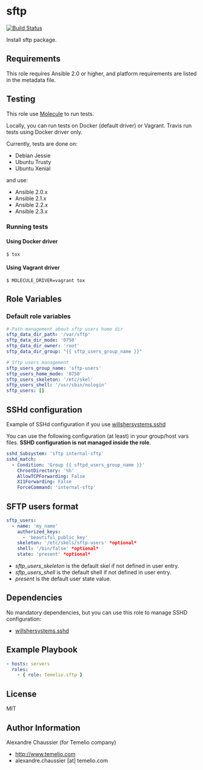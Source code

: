# sftp

[![Build Status](https://travis-ci.org/Temelio/ansible-role-sftp.svg?branch=master)](https://travis-ci.org/Temelio/ansible-role-sftp)

Install sftp package.

## Requirements

This role requires Ansible 2.0 or higher,
and platform requirements are listed in the metadata file.

## Testing

This role use [Molecule](https://github.com/metacloud/molecule/) to run tests.

Locally, you can run tests on Docker (default driver) or Vagrant.
Travis run tests using Docker driver only.

Currently, tests are done on:
- Debian Jessie
- Ubuntu Trusty
- Ubuntu Xenial

and use:
- Ansible 2.0.x
- Ansible 2.1.x
- Ansible 2.2.x
- Ansible 2.3.x

### Running tests

#### Using Docker driver

```
$ tox
```

#### Using Vagrant driver

```
$ MOLECULE_DRIVER=vagrant tox
```

## Role Variables

### Default role variables

``` yaml
# Path management about sftp users home dir
sftp_data_dir_path: '/var/sftp'
sftp_data_dir_mode: '0750'
sftp_data_dir_owner: 'root'
sftp_data_dir_group: "{{ sftp_users_group_name }}"

# Sftp users management
sftp_users_group_name: 'sftp-users'
sftp_users_home_mode: '0750'
sftp_users_skeleton: '/etc/skel'
sftp_users_shell: '/usr/sbin/nologin'
sftp_users: []
```

## SSHd configuration

Example of SSHd configuration if you use [willshersystems.sshd](https://github.com/willshersystems/ansible-sshd)


You can use the following configuration (at least) in your group/host vars
files. **SSHD configuration is not managed inside the role**.

``` yaml
sshd_Subsystem: 'sftp internal-sftp'
sshd_match:
  - Condition: 'Group {{ sftpd_users_group_name }}'
    ChrootDirectory: '%h'
    AllowTCPForwarding: False
    X11Forwarding: False
    ForceCommand: 'internal-sftp'
```

## SFTP users format

``` yaml
sftp_users:
  - name: 'my_name'
    authorized_keys:
      - 'beautiful_public_key'
    skeleton: '/etc/skels/sftp-users' *optional*
    shell: '/bin/false' *optional*
    state: 'present' *optional*
```

- *sftp_users_skeleton* is the default skel if not defined in user entry.
- *sftp_users_shell* is the default shell if not defined in user entry.
- *present* is the default user state value.

## Dependencies

No mandatory dependencies, but you can use this role to manage SSHD configuration:
- [willshersystems.sshd](https://github.com/willshersystems/ansible-sshd)

## Example Playbook

``` yaml
- hosts: servers
  roles:
    - { role: Temelio.sftp }
```

## License

MIT

## Author Information

Alexandre Chaussier (for Temelio company)
- http://www.temelio.com
- alexandre.chaussier [at] temelio.com
